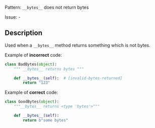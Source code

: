 Pattern: `__bytes__` does not return bytes

Issue: -

## Description

Used when a `__bytes__` method returns something which is not bytes.

Example of **incorrect** code:

```python
class BadBytes(object):
    """ __bytes__ returns bytes """

    def __bytes__(self):  # [invalid-bytes-returned]
        return "123"
```

Example of **correct** code:

```python
class GoodBytes(object):
    """__bytes__ returns <type 'bytes'>"""

    def __bytes__(self):
        return b"some bytes"
```
